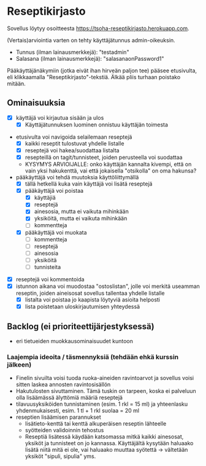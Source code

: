 # Reseptikirjasto
Sovellus löytyy osoitteesta https://tsoha-reseptikirjasto.herokuapp.com.

(Vertais)arviointia varten on tehty käyttäjätunnus admin-oikeuksin.
- Tunnus (ilman lainausmerkkejä): "testadmin"
- Salasana (ilman lainausmerkkejä): "salasanaonPassword1"

Pääkäyttäjänäkymiin (jotka eivät ihan hirveän paljon tee) pääsee etusivulta, eli klikkaamalla "Reseptikirjasto"-tekstiä. Älkää pliis turhaan poistako mitään.

## Ominaisuuksia
- [x] käyttäjä voi kirjautua sisään ja ulos
  - [x] Käyttäjätunnuksen luominen onnistuu käyttäjän toimesta
- etusivulta voi navigoida selailemaan reseptejä
  - [x] kaikki reseptit tulostuvat yhdelle listalle
  - [x] reseptejä voi hakea/suodattaa listalta
  - [x] resepteillä on tagit/tunnisteet, joiden perusteella voi suodattaa
  - KYSYMYS ARVIOIJALLE: onko käyttäjän kannalta kivempi, että on vain yksi hakukenttä, vai että jokaisella "otsikolla" on oma hakunsa?
- pääkäyttäjä voi tehdä muutoksia käyttöliittymällä
  - [x] tällä hetkellä kuka vain käyttäjä voi lisätä reseptejä
  - [x] pääkäyttäjä voi poistaa
    - [x] käyttäjiä
    - [x] reseptejä
    - [x] ainesosia, mutta ei vaikuta mihinkään
    - [x] yksiköitä, mutta ei vaikuta mihinkään
    - [ ] kommentteja
  - [x] pääkäyttäjä voi muokata
    - [ ] kommentteja
    - [ ] reseptejä
    - [ ] ainesosia
    - [ ] yksiköitä
    - [ ] tunnisteita
- [x] reseptejä voi kommentoida
- [x] istunnon aikana voi muodostaa "ostoslistan", jolle voi merkitä useamman reseptin, joiden aineisosat sovellus tallentaa yhdelle listalle 
  - [x] listalta voi poistaa jo kaapista löytyviä asioita helposti
  - [x] lista poistetaan uloskirjautumisen yhteydessä

## Backlog (ei prioriteettijärjestyksessä)
- eri tietueiden muokkausominaisuudet kuntoon

 
### Laajempia ideoita / täsmennyksiä (tehdään ehkä kurssin jälkeen)
- Finelin sivuilta voisi tuoda ruoka-aineiden ravintoarvot ja sovellus voisi sitten laskea annosten ravintosisällön
- Hakutulosten sivuttaminen. Tämä tuskin on tarpeen, koska ei palveluun olla lisäämässä älyttömiä määriä reseptejä
- tilavuusyksiköiden tunnistaminen (esim. 1 rkl = 15 ml) ja yhteenlasku yhdenmukaisesti, esim. 1 tl + 1 rkl suolaa = 20 ml
- reseptien lisäämisen parannukset
  - lisätieto-kenttä tai kenttä alkuperäisen reseptin lähteelle
  - syötteiden validoinnin tehostus
  - Reseptiä lisätessä käydään katsomassa mitkä kaikki ainesosat, yksiköt ja tunnisteet on jo kannassa. Käyttäjältä kysytään haluaako lisätä niitä mitä ei ole, vai haluaako muuttaa syötettä -> vältetään yksiköt "sipuli, sipulia" yms.
